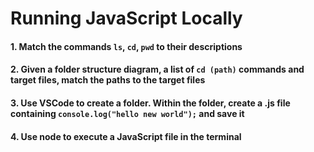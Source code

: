 # Running JavaScript Locally

#### 1. Match the commands `ls`, `cd`, `pwd` to their descriptions
#### 2. Given a folder structure diagram, a list of `cd (path)` commands and target files, match the paths to the target files
#### 3. Use VSCode to create a folder. Within the folder, create a .js file containing `console.log("hello new world");` and save it
#### 4. Use node to execute a JavaScript file in the terminal

